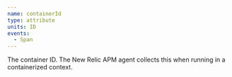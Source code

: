 ```yaml
---
name: containerId
type: attribute
units: ID
events:
  - Span
---
```


The container ID. The New Relic APM agent collects this when running in a containerized context.